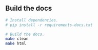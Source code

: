 ## Build the docs

```bash
# Install dependencies.
# pip install -r requirements-docs.txt

# Build the docs.
make clean
make html
```
